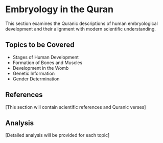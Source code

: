 # Embryology in the Quran

This section examines the Quranic descriptions of human embryological development and their alignment with modern scientific understanding.

## Topics to be Covered

- Stages of Human Development
- Formation of Bones and Muscles
- Development in the Womb
- Genetic Information
- Gender Determination

## References

[This section will contain scientific references and Quranic verses]

## Analysis

[Detailed analysis will be provided for each topic]
